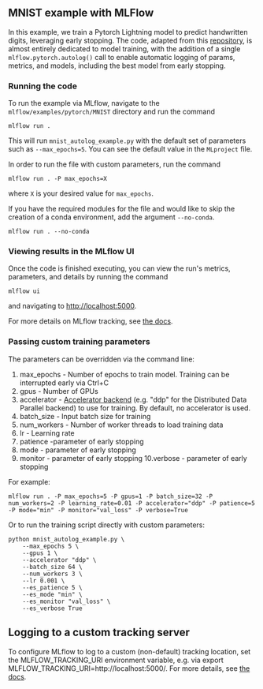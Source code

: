## MNIST example with MLFlow
In this example, we train a Pytorch Lightning model to predict handwritten digits, leveraging early stopping.
The code, adapted from this [repository](https://github.com/PyTorchLightning/pytorch-lightning/blob/master/pl_examples/basic_examples/mnist.py), is almost entirely dedicated to model training, with the addition of a single ``mlflow.pytorch.autolog()`` call to enable automatic logging of params, metrics, and models,
including the best model from early stopping.

### Running the code
To run the example via MLflow, navigate to the `mlflow/examples/pytorch/MNIST` directory and run the command

```
mlflow run .
```

This will run `mnist_autolog_example.py` with the default set of parameters such as  `--max_epochs=5`. You can see the default value in the `MLproject` file.

In order to run the file with custom parameters, run the command

```
mlflow run . -P max_epochs=X
```

where `X` is your desired value for `max_epochs`.

If you have the required modules for the file and would like to skip the creation of a conda environment, add the argument `--no-conda`.

```
mlflow run . --no-conda

```

### Viewing results in the MLflow UI

Once the code is finished executing, you can view the run's metrics, parameters, and details by running the command

```
mlflow ui
```

and navigating to [http://localhost:5000](http://localhost:5000).

For more details on MLflow tracking, see [the docs](https://www.mlflow.org/docs/latest/tracking.html#mlflow-tracking).




### Passing custom training parameters

The parameters can be overridden via the command line:

1. max_epochs - Number of epochs to train model. Training can be interrupted early via Ctrl+C
2. gpus - Number of GPUs
3. accelerator - [Accelerator backend](https://pytorch-lightning.readthedocs.io/en/latest/trainer.html#trainer-flags) (e.g. "ddp" for the Distributed Data Parallel backend) to use for training. By default, no accelerator is used. 
4. batch_size - Input batch size for training
5. num_workers - Number of worker threads to load training data
6. lr - Learning rate
7. patience -parameter of early stopping
8. mode - parameter of early stopping
9. monitor - parameter of early stopping
10.verbose - parameter of early stopping

For example:
```
mlflow run . -P max_epochs=5 -P gpus=1 -P batch_size=32 -P num_workers=2 -P learning_rate=0.01 -P accelerator="ddp" -P patience=5 -P mode="min" -P monitor="val_loss" -P verbose=True
```

Or to run the training script directly with custom parameters:
```
python mnist_autolog_example.py \
    --max_epochs 5 \
    --gpus 1 \
    --accelerator "ddp" \
    --batch_size 64 \
    --num_workers 3 \
    --lr 0.001 \
    --es_patience 5 \
    --es_mode "min" \
    --es_monitor "val_loss" \
    --es_verbose True
```

## Logging to a custom tracking server
To configure MLflow to log to a custom (non-default) tracking location, set the MLFLOW_TRACKING_URI environment variable, e.g. via export MLFLOW_TRACKING_URI=http://localhost:5000/. For more details, see [the docs](https://mlflow.org/docs/latest/tracking.html#where-runs-are-recorded).

